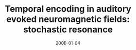 ---
title: "Temporal encoding in auditory evoked neuromagnetic fields: stochastic resonance"
collection: publications
permalink: /publication/2000_temporal-encoding-in-auditory-evoked-neuromagnetic
date: 2000-01-04
year: 2000
venue: 'NeuroReport'
authors: 'Stufflebeam SM, Poeppel D, Roberts TPL'
number: '23'
citation: 'Stufflebeam SM, Poeppel D, Roberts TPL (2000). Temporal encoding in auditory evoked neuromagnetic fields: stochastic resonance. NeuroReport.'
category: 'article'
---